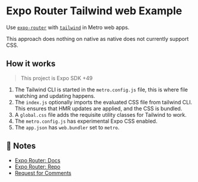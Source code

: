 # Expo Router Tailwind web Example

Use [`expo-router`](https://expo.github.io/router) with [`tailwind`](https://tailwindcss.com) in Metro web apps.

This approach does nothing on native as native does not currently support CSS.

## How it works

> This project is Expo SDK +49

1. The Tailwind CLI is started in the `metro.config.js` file, this is where file watching and updating happens.
2. The `index.js` optionally imports the evaluated CSS file from tailwind CLI. This ensures that HMR updates are applied, and the CSS is bundled.
3. A `global.css` file adds the requisite utility classes for Tailwind to work.
4. The `metro.config.js` has experimental Expo CSS enabled.
5. The `app.json` has `web.bundler` set to `metro`.

## 📝 Notes

- [Expo Router: Docs](https://expo.github.io/router)
- [Expo Router: Repo](https://github.com/expo/router)
- [Request for Comments](https://github.com/expo/router/discussions/1)

